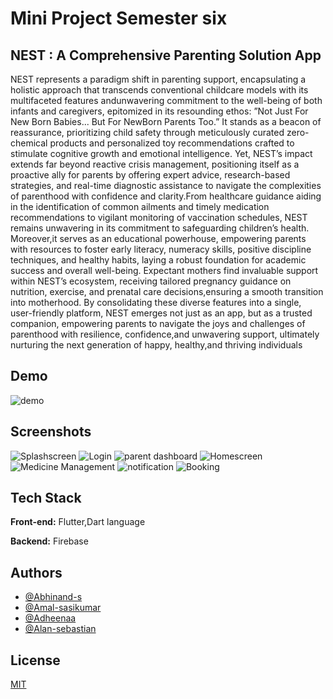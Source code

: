 
# Mini Project Semester six
## NEST : A Comprehensive Parenting Solution App
  NEST represents a paradigm shift in parenting support, encapsulating a holistic approach that transcends conventional childcare models with its multifaceted features andunwavering commitment to the well-being of both infants and caregivers, epitomized in its resounding ethos: ”Not Just For New Born Babies... But For NewBorn Parents Too.” It stands as a beacon of reassurance, prioritizing child safety through meticulously curated zero-chemical products and personalized toy recommendations crafted to stimulate cognitive growth and emotional intelligence. Yet, NEST’s impact extends
far beyond reactive crisis management, positioning itself as a proactive ally for parents by offering expert advice, research-based strategies, and real-time diagnostic assistance to navigate the complexities of parenthood with confidence and clarity.From healthcare guidance aiding in the identification of common ailments and timely medication recommendations to vigilant monitoring of vaccination schedules, NEST remains unwavering in its commitment to safeguarding children’s health. Moreover,it serves as an educational powerhouse, empowering parents with resources to foster early literacy, numeracy skills, positive discipline techniques, and healthy habits, laying a robust foundation for academic success and overall well-being. Expectant mothers find invaluable support within NEST’s ecosystem, receiving tailored pregnancy guidance on nutrition, exercise, and prenatal care decisions,ensuring a smooth transition into motherhood. By consolidating these diverse features into a single, user-friendly
platform, NEST emerges not just as an app, but as a trusted companion, empowering parents to navigate the joys and challenges of parenthood with resilience, confidence,and unwavering support, ultimately nurturing the next generation of happy, healthy,and thriving individuals


## Demo

![demo ](https://github.com/Abhinand-s/MINI-PROJECT/blob/main/video-min%20(1).gif)


## Screenshots

![Splashscreen ](https://github.com/Abhinand-s/MINI-PROJECT/blob/main/image1.png)
![Login ](https://github.com/Abhinand-s/MINI-PROJECT/blob/main/image%20%202.png)
![parent dashboard ](https://github.com/Abhinand-s/MINI-PROJECT/blob/main/image%208.jpg)
![Homescreen ](https://github.com/Abhinand-s/MINI-PROJECT/blob/main/image%204.jpg)
![Medicine Management ](https://github.com/Abhinand-s/MINI-PROJECT/blob/main/image%205.jpg)
![notification ](https://github.com/Abhinand-s/MINI-PROJECT/blob/main/image%206.jpg)
![Booking](https://github.com/Abhinand-s/MINI-PROJECT/blob/main/image%207.jpg)


## Tech Stack

**Front-end:** Flutter,Dart language

**Backend:** Firebase


## Authors

- [@Abhinand-s](https://github.com/Abhinand-s)
- [@Amal-sasikumar](https://github.com/lama246)
- [@Adheenaa](https://github.com/Adheenaa123)
- [@Alan-sebastian](https://github.com)


## License

[MIT](https://github.com/Abhinand-s/MINI-PROJECT/blob/main/LICENSE)

